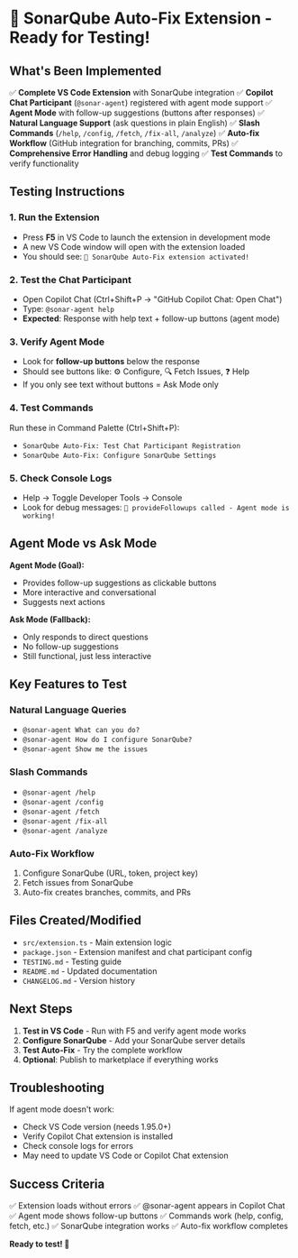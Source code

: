 # 🎉 SonarQube Auto-Fix Extension - Ready for Testing!

## What's Been Implemented

✅ **Complete VS Code Extension** with SonarQube integration
✅ **Copilot Chat Participant** (`@sonar-agent`) registered with agent mode support
✅ **Agent Mode** with follow-up suggestions (buttons after responses)
✅ **Natural Language Support** (ask questions in plain English)
✅ **Slash Commands** (`/help`, `/config`, `/fetch`, `/fix-all`, `/analyze`)
✅ **Auto-fix Workflow** (GitHub integration for branching, commits, PRs)
✅ **Comprehensive Error Handling** and debug logging
✅ **Test Commands** to verify functionality

## Testing Instructions

### 1. Run the Extension
- Press **F5** in VS Code to launch the extension in development mode
- A new VS Code window will open with the extension loaded
- You should see: `🚀 SonarQube Auto-Fix extension activated!`

### 2. Test the Chat Participant
- Open Copilot Chat (Ctrl+Shift+P → "GitHub Copilot Chat: Open Chat")
- Type: `@sonar-agent help`
- **Expected**: Response with help text + follow-up buttons (agent mode)

### 3. Verify Agent Mode
- Look for **follow-up buttons** below the response
- Should see buttons like: ⚙️ Configure, 🔍 Fetch Issues, ❓ Help
- If you only see text without buttons = Ask Mode only

### 4. Test Commands
Run these in Command Palette (Ctrl+Shift+P):
- `SonarQube Auto-Fix: Test Chat Participant Registration`
- `SonarQube Auto-Fix: Configure SonarQube Settings`

### 5. Check Console Logs
- Help → Toggle Developer Tools → Console
- Look for debug messages: `🔄 provideFollowups called - Agent mode is working!`

## Agent Mode vs Ask Mode

**Agent Mode (Goal):**
- Provides follow-up suggestions as clickable buttons
- More interactive and conversational
- Suggests next actions

**Ask Mode (Fallback):**
- Only responds to direct questions
- No follow-up suggestions
- Still functional, just less interactive

## Key Features to Test

### Natural Language Queries
- `@sonar-agent What can you do?`
- `@sonar-agent How do I configure SonarQube?`
- `@sonar-agent Show me the issues`

### Slash Commands
- `@sonar-agent /help`
- `@sonar-agent /config`
- `@sonar-agent /fetch`
- `@sonar-agent /fix-all`
- `@sonar-agent /analyze`

### Auto-Fix Workflow
1. Configure SonarQube (URL, token, project key)
2. Fetch issues from SonarQube
3. Auto-fix creates branches, commits, and PRs

## Files Created/Modified

- `src/extension.ts` - Main extension logic
- `package.json` - Extension manifest and chat participant config
- `TESTING.md` - Testing guide
- `README.md` - Updated documentation
- `CHANGELOG.md` - Version history

## Next Steps

1. **Test in VS Code** - Run with F5 and verify agent mode works
2. **Configure SonarQube** - Add your SonarQube server details
3. **Test Auto-Fix** - Try the complete workflow
4. **Optional**: Publish to marketplace if everything works

## Troubleshooting

If agent mode doesn't work:
- Check VS Code version (needs 1.95.0+)
- Verify Copilot Chat extension is installed
- Check console logs for errors
- May need to update VS Code or Copilot Chat extension

## Success Criteria

✅ Extension loads without errors
✅ @sonar-agent appears in Copilot Chat
✅ Agent mode shows follow-up buttons
✅ Commands work (help, config, fetch, etc.)
✅ SonarQube integration works
✅ Auto-fix workflow completes

**Ready to test! 🚀**
